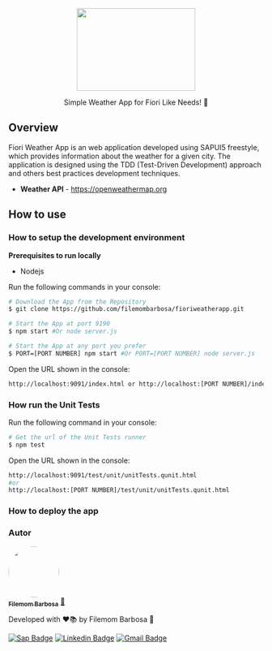 <p align="center">
  <a href="#">
    <img src="https://iili.io/oRYR6J.png" width="234" height="163" alt="" />
  </a>
</p>

<p align="center">Simple Weather App for Fiori Like Needs! 🚀</p>


## Overview
Fiori Weather App is an web application developed using SAPUI5 freestyle, which provides information about the weather for a given city. The application is designed using the TDD (Test-Driven Development) approach and others best practices development techniques. 

- **Weather API** - https://openweathermap.org

## How to use
### How to setup the development environment
**Prerequisites to run locally**
- Nodejs

Run the following commands in your console:
```bash
# Download the App from the Repository
$ git clone https://github.com/filemombarbosa/fioriweatherapp.git

# Start the App at port 9190
$ npm start #Or node server.js

# Start the App at any port you prefer
$ PORT=[PORT NUMBER] npm start #Or PORT=[PORT NUMBER] node server.js
```

Open the URL shown in the console:
```bash
http://localhost:9091/index.html or http://localhost:[PORT NUMBER]/index.html
```

### How run the Unit Tests 
Run the following command in your console:
```bash
# Get the url of the Unit Tests runner
$ npm test
```
Open the URL shown in the console:
```bash
http://localhost:9091/test/unit/unitTests.qunit.html 
#or 
http://localhost:[PORT NUMBER]/test/unit/unitTests.qunit.html
```

### How to deploy the app



### Autor

<a href="https://www.linkedin.com/in/filemom-barbosa-14095372/">
 <img style="border-radius: 50%;" src="https://avatars.services.sap.com/images/filemombarbosa.png" width="100px;" alt=""/>
 <br />
 <sub><b>Filemom Barbosa</b></sub></a> <a href="https://github.com/filemombarbosa title="Github">🚀</a>


Developed with ❤️📚 by Filemom Barbosa 🙌

[![Sap Badge](https://img.shields.io/badge/-@tgmarinho-1ca0f1?style=flat-square&labelColor=1ca0f1&logo=sap&logoColor=white&link=https://twitter.com/tgmarinho)](https://people.sap.com/filemombarbosa) 
[![Linkedin Badge](https://img.shields.io/badge/-Thiago-blue?style=flat-square&logo=Linkedin&logoColor=white&link=https://www.linkedin.com/in/tgmarinho/)](https://www.linkedin.com/in/filemom-barbosa-14095372/) 
[![Gmail Badge](https://img.shields.io/badge/-tgmarinho@gmail.com-c14438?style=flat-square&logo=Gmail&logoColor=white&link=mailto:filemombarbosa@gmail.com)](mailto:filemombarbosa@gmail.com)